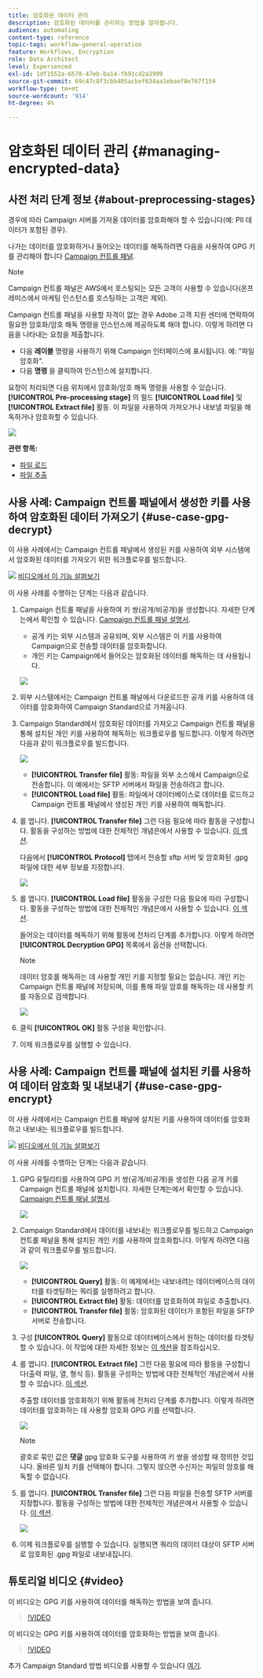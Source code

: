 ```yaml
---
title: 암호화된 데이터 관리
description: 암호화된 데이터를 관리하는 방법을 알아봅니다.
audience: automating
content-type: reference
topic-tags: workflow-general-operation
feature: Workflows, Encryption
role: Data Architect
level: Experienced
exl-id: 1df1552a-6578-47eb-ba14-fb91cd2a3999
source-git-commit: 69c47c8f3cbb405acbef634aa1ebaef8e767f159
workflow-type: tm+mt
source-wordcount: '914'
ht-degree: 4%

---
```


# 암호화된 데이터 관리 {#managing-encrypted-data}

## 사전 처리 단계 정보 {#about-preprocessing-stages}

경우에 따라 Campaign 서버를 가져올 데이터를 암호화해야 할 수 있습니다(예: PII 데이터가 포함된 경우).

나가는 데이터를 암호화하거나 들어오는 데이터를 해독하려면 다음을 사용하여 GPG 키를 관리해야 합니다 [Campaign 컨트롤 패널](https://experienceleague.adobe.com/docs/control-panel/using/instances-settings/gpg-keys-management.html?lang=ko).

>[!NOTE]
>
>Campaign 컨트롤 패널은 AWS에서 호스팅되는 모든 고객이 사용할 수 있습니다(온프레미스에서 마케팅 인스턴스를 호스팅하는 고객은 제외).

Campaign 컨트롤 패널을 사용할 자격이 없는 경우 Adobe 고객 지원 센터에 연락하여 필요한 암호화/암호 해독 명령을 인스턴스에 제공하도록 해야 합니다. 이렇게 하려면 다음을 나타내는 요청을 제출합니다.

* 다음 **레이블** 명령을 사용하기 위해 Campaign 인터페이스에 표시됩니다. 예: &quot;파일 암호화&quot;.
* 다음 **명령** 을 클릭하여 인스턴스에 설치합니다.

요청이 처리되면 다음 위치에서 암호화/암호 해독 명령을 사용할 수 있습니다. **[!UICONTROL Pre-processing stage]** 의 필드 **[!UICONTROL Load file]** 및 **[!UICONTROL Extract file]** 활동. 이 파일을 사용하여 가져오거나 내보낼 파일을 해독하거나 암호화할 수 있습니다.

![](assets/preprocessing-encryption.png)

**관련 항목:**

* [파일 로드](../../automating/using/load-file.md)
* [파일 추출](../../automating/using/extract-file.md)

## 사용 사례: Campaign 컨트롤 패널에서 생성한 키를 사용하여 암호화된 데이터 가져오기 {#use-case-gpg-decrypt}

이 사용 사례에서는 Campaign 컨트롤 패널에서 생성된 키를 사용하여 외부 시스템에서 암호화된 데이터를 가져오기 위한 워크플로우를 빌드합니다.

![](assets/do-not-localize/how-to-video.png) [비디오에서 이 기능 살펴보기](#video)

이 사용 사례를 수행하는 단계는 다음과 같습니다.

1. Campaign 컨트롤 패널을 사용하여 키 쌍(공개/비공개)을 생성합니다. 자세한 단계는에서 확인할 수 있습니다. [Campaign 컨트롤 패널 설명서](https://experienceleague.adobe.com/docs/control-panel/using/instances-settings/gpg-keys-management.html#decrypting-data).

   * 공개 키는 외부 시스템과 공유되며, 외부 시스템은 이 키를 사용하여 Campaign으로 전송할 데이터를 암호화합니다.
   * 개인 키는 Campaign에서 들어오는 암호화된 데이터를 해독하는 데 사용됩니다.

   ![](assets/gpg_generate.png)

1. 외부 시스템에서는 Campaign 컨트롤 패널에서 다운로드한 공개 키를 사용하여 데이터를 암호화하여 Campaign Standard으로 가져옵니다.

1. Campaign Standard에서 암호화된 데이터를 가져오고 Campaign 컨트롤 패널을 통해 설치된 개인 키를 사용하여 해독하는 워크플로우를 빌드합니다. 이렇게 하려면 다음과 같이 워크플로우를 빌드합니다.

   ![](assets/gpg_workflow.png)

   * **[!UICONTROL Transfer file]** 활동: 파일을 외부 소스에서 Campaign으로 전송합니다. 이 예에서는 SFTP 서버에서 파일을 전송하려고 합니다.
   * **[!UICONTROL Load file]** 활동: 파일에서 데이터베이스로 데이터를 로드하고 Campaign 컨트롤 패널에서 생성된 개인 키를 사용하여 해독합니다.

1. 를 엽니다. **[!UICONTROL Transfer file]** 그런 다음 필요에 따라 활동을 구성합니다. 활동을 구성하는 방법에 대한 전체적인 개념은에서 사용할 수 있습니다. [이 섹션](../../automating/using/load-file.md).

   다음에서 **[!UICONTROL Protocol]** 탭에서 전송할 sftp 서버 및 암호화된 .gpg 파일에 대한 세부 정보를 지정합니다.

   ![](assets/gpg_transfer.png)

1. 를 엽니다. **[!UICONTROL Load file]** 활동을 구성한 다음 필요에 따라 구성합니다. 활동을 구성하는 방법에 대한 전체적인 개념은에서 사용할 수 있습니다. [이 섹션](../../automating/using/load-file.md).

   들어오는 데이터를 해독하기 위해 활동에 전처리 단계를 추가합니다. 이렇게 하려면 **[!UICONTROL Decryption GPG]** 목록에서 옵션을 선택합니다.

   >[!NOTE]
   >
   >데이터 암호를 해독하는 데 사용할 개인 키를 지정할 필요는 없습니다. 개인 키는 Campaign 컨트롤 패널에 저장되며, 이를 통해 파일 암호를 해독하는 데 사용할 키를 자동으로 검색합니다.

   ![](assets/gpg_load.png)

1. 클릭 **[!UICONTROL OK]** 활동 구성을 확인합니다.

1. 이제 워크플로우를 실행할 수 있습니다.

## 사용 사례: Campaign 컨트롤 패널에 설치된 키를 사용하여 데이터 암호화 및 내보내기 {#use-case-gpg-encrypt}

이 사용 사례에서는 Campaign 컨트롤 패널에 설치된 키를 사용하여 데이터를 암호화하고 내보내는 워크플로우를 빌드합니다.

![](assets/do-not-localize/how-to-video.png) [비디오에서 이 기능 살펴보기](#video)

이 사용 사례를 수행하는 단계는 다음과 같습니다.

1. GPG 유틸리티를 사용하여 GPG 키 쌍(공개/비공개)을 생성한 다음 공개 키를 Campaign 컨트롤 패널에 설치합니다. 자세한 단계는에서 확인할 수 있습니다. [Campaign 컨트롤 패널 설명서](https://experienceleague.adobe.com/docs/control-panel/using/instances-settings/gpg-keys-management.html#encrypting-data).

   ![](assets/gpg_install.png)

1. Campaign Standard에서 데이터를 내보내는 워크플로우를 빌드하고 Campaign 컨트롤 패널을 통해 설치된 개인 키를 사용하여 암호화합니다. 이렇게 하려면 다음과 같이 워크플로우를 빌드합니다.

   ![](assets/gpg-workflow-export.png)

   * **[!UICONTROL Query]** 활동: 이 예제에서는 내보내려는 데이터베이스의 데이터를 타겟팅하는 쿼리를 실행하려고 합니다.
   * **[!UICONTROL Extract file]** 활동: 데이터를 암호화하여 파일로 추출합니다.
   * **[!UICONTROL Transfer file]** 활동: 암호화된 데이터가 포함된 파일을 SFTP 서버로 전송합니다.

1. 구성 **[!UICONTROL Query]** 활동으로 데이터베이스에서 원하는 데이터를 타겟팅할 수 있습니다. 이 작업에 대한 자세한 정보는 [이 섹션](../../automating/using/query.md)을 참조하십시오.

1. 를 엽니다. **[!UICONTROL Extract file]** 그런 다음 필요에 따라 활동을 구성합니다(출력 파일, 열, 형식 등). 활동을 구성하는 방법에 대한 전체적인 개념은에서 사용할 수 있습니다. [이 섹션](../../automating/using/extract-file.md).

   추출할 데이터를 암호화하기 위해 활동에 전처리 단계를 추가합니다. 이렇게 하려면 데이터를 암호화하는 데 사용할 암호화 GPG 키를 선택합니다.

   ![](assets/gpg-extract-stage.png)

   >[!NOTE]
   >
   >괄호로 묶인 값은 **댓글** gpg 암호화 도구를 사용하여 키 쌍을 생성할 때 정의한 것입니다. 올바른 일치 키를 선택해야 합니다. 그렇지 않으면 수신자는 파일의 암호를 해독할 수 없습니다.

1. 를 엽니다. **[!UICONTROL Transfer file]** 그런 다음 파일을 전송할 SFTP 서버를 지정합니다. 활동을 구성하는 방법에 대한 전체적인 개념은에서 사용할 수 있습니다. [이 섹션](../../automating/using/transfer-file.md).

   ![](assets/gpg-transfer-encrypt.png)

1. 이제 워크플로우를 실행할 수 있습니다. 실행되면 쿼리의 데이터 대상이 SFTP 서버로 암호화된 .gpg 파일로 내보내집니다.

## 튜토리얼 비디오 {#video}

이 비디오는 GPG 키를 사용하여 데이터를 해독하는 방법을 보여 줍니다.

>[!VIDEO](https://video.tv.adobe.com/v/35753?quality=12)

이 비디오는 GPG 키를 사용하여 데이터를 암호화하는 방법을 보여 줍니다.

>[!VIDEO](https://video.tv.adobe.com/v/36380?quality=12)

추가 Campaign Standard 방법 비디오를 사용할 수 있습니다 [여기](https://experienceleague.adobe.com/docs/campaign-standard-learn/tutorials/overview.html?lang=ko).
